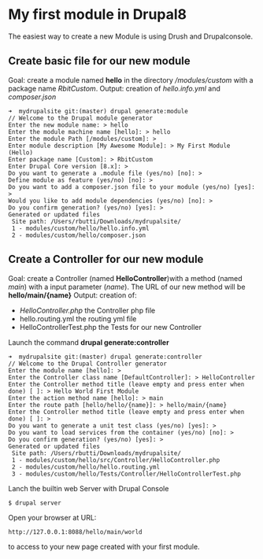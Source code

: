 My first module in Drupal8
==========================


The easiest way to create a new Module is using Drush and Drupalconsole.

Create basic file for our new module
------------------------------------

Goal: create a module named **hello** in the directory _/modules/custom_ with a package name _RbitCustom_.
Output: creation of _hello.info.yml_ and _composer.json_

    ➜  mydrupalsite git:(master) drupal generate:module
    // Welcome to the Drupal module generator
    Enter the new module name: > hello
    Enter the module machine name [hello]: > hello
    Enter the module Path [/modules/custom]: >
    Enter module description [My Awesome Module]: > My First Module (Hello)
    Enter package name [Custom]: > RbitCustom
    Enter Drupal Core version [8.x]: >
    Do you want to generate a .module file (yes/no) [no]: >
    Define module as feature (yes/no) [no]: >
    Do you want to add a composer.json file to your module (yes/no) [yes]: >
    Would you like to add module dependencies (yes/no) [no]: >
    Do you confirm generation? (yes/no) [yes]: >
    Generated or updated files
     Site path: /Users/rbutti/Downloads/mydrupalsite/
     1 - modules/custom/hello/hello.info.yml
     2 - modules/custom/hello/composer.json

Create a Controller for our new module
--------------------------------------

Goal: create a Controller (named **HelloController**)with a method (named _main_) with a input parameter (_name_). The URL of our new method will be **hello/main/{name}**
Output: creation of:

*  _HelloController.php_ the Controller php file
*  hello.routing.yml the routing yml file
*  HelloControllerTest.php the Tests for our new Controller

Launch the command **drupal generate:controller**

    ➜  mydrupalsite git:(master) drupal generate:controller
    // Welcome to the Drupal Controller generator
    Enter the module name [hello]: >
    Enter the Controller class name [DefaultController]: > HelloController
    Enter the Controller method title (leave empty and press enter when done) [ ]: > Hello World First Module
    Enter the action method name [hello]: > main
    Enter the route path [hello/hello/{name}]: > hello/main/{name}
    Enter the Controller method title (leave empty and press enter when done) [ ]: >
    Do you want to generate a unit test class (yes/no) [yes]: >
    Do you want to load services from the container (yes/no) [no]: >
    Do you confirm generation? (yes/no) [yes]: >
    Generated or updated files
     Site path: /Users/rbutti/Downloads/mydrupalsite/
     1 - modules/custom/hello/src/Controller/HelloController.php
     2 - modules/custom/hello/hello.routing.yml
     3 - modules/custom/hello/Tests/Controller/HelloControllerTest.php

Lanch the builtin web Server with Drupal Console

    $ drupal server

Open your browser at URL:

    http://127.0.0.1:8088/hello/main/world

to access to your new page created with your first module.

